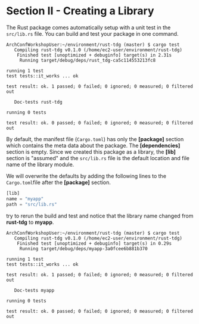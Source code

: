 # Section II - Creating a Library

The Rust package comes automatically setup with a unit test in the `src/lib.rs` file. You can build and test your package in one command.

```text
ArchConfWorkshopUser:~/environment/rust-tdg (master) $ cargo test
   Compiling rust-tdg v0.1.0 (/home/ec2-user/environment/rust-tdg)
    Finished test [unoptimized + debuginfo] target(s) in 2.31s
     Running target/debug/deps/rust_tdg-ca5c114553213fc8

running 1 test
test tests::it_works ... ok

test result: ok. 1 passed; 0 failed; 0 ignored; 0 measured; 0 filtered out

   Doc-tests rust-tdg

running 0 tests

test result: ok. 0 passed; 0 failed; 0 ignored; 0 measured; 0 filtered out
```

By default, the manifest file \(`Cargo.toml`\) has only the **\[package\]** section which contains the meta data about the package. The **\[dependencies\]** section is empty. Since we created this package as a library, the **\[lib\]** section is "assumed" and the `src/lib.rs` file is the default location and file name of the library module.

We will overwrite the defaults by adding the following lines to the `Cargo.toml`file after the **\[package\]** section.

```rust
[lib]
name = "myapp"
path = "src/lib.rs"
```

try to rerun the build and test and notice that the library name changed from **rust-tdg** to **myapp**.

```text
ArchConfWorkshopUser:~/environment/rust-tdg (master) $ cargo test
   Compiling rust-tdg v0.1.0 (/home/ec2-user/environment/rust-tdg)
    Finished test [unoptimized + debuginfo] target(s) in 0.29s
     Running target/debug/deps/myapp-3a0fcee6b881b370

running 1 test
test tests::it_works ... ok

test result: ok. 1 passed; 0 failed; 0 ignored; 0 measured; 0 filtered out

   Doc-tests myapp

running 0 tests

test result: ok. 0 passed; 0 failed; 0 ignored; 0 measured; 0 filtered out
```

